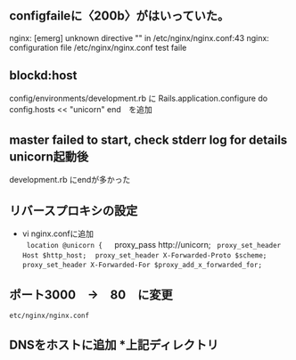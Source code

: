 ## configfaileに〈200b〉がはいっていた。
nginx: [emerg] unknown directive "​" in /etc/nginx/nginx.conf:43
nginx: configuration file /etc/nginx/nginx.conf test faile  
## blockd:host  
config/environments/development.rb に
Rails.application.configure do
    config.hosts << "unicorn"
end　を追加  
## master failed to start, check stderr log for details　unicorn起動後  
development.rb にendが多かった  
## リバースプロキシの設定  
* vi nginx.confに追加  
```  location @unicorn { ```
       　   proxy_pass http://unicorn; 
       ```  proxy_set_header Host $http_host; ```
       ```　proxy_set_header X-Forwarded-Proto $scheme; ```
``` proxy_set_header X-Forwarded-For $proxy_add_x_forwarded_for;  ```
## ポート3000　→　80　に変更  
``` etc/nginx/nginx.conf ```  
## DNSをホストに追加 *上記ディレクトリ